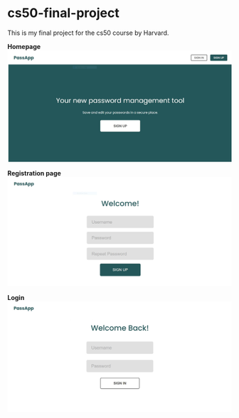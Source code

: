 # cs50-final-project
This is my final project for the cs50 course by Harvard.

**Homepage**
</br>
![picture with the homepage of the app](/Images/Welcom.png?raw=true)

**Registration page**
</br>
![picture with the registration page](/Images/Register.png?raw=true)

**Login**
</br>
![picture with the registration page](/Images/LogIn.png?raw=true)

